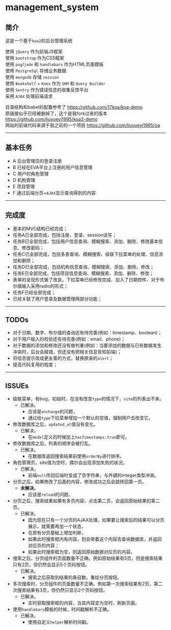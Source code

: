 # management_system 
## 简介
这是一个基于`koa2`的后台管理系统 

使用 `jQuery` 作为前端JS框架  
使用 `bootstrap` 作为CSS框架  
使用 `pug`/`jade` 和 `handlebars` 作为HTML页面模板  
使用 `PostgreSql` 存储业务数据   
使用 `mongodb` 存储 `session`   
使用 `Bookshelf` + `Knex` 作为 `ORM` 和 `Query Builder`  
使用 `Sentry` 作为错误信息的收集反馈平台   
采用 `AJAX` 处理前端请求     

目录结构和babel的配置参考了 https://github.com/17koa/koa-demo   
原链接似乎已经被删掉了，这个是我fork过来的版本 https://github.com/liuyueyi1995/koa2-demo    
网站的前端代码来源于我之前的一个项目  https://github.com/liuyueyi1995/oa 

---
## 基本任务  

- A 后台管理员的登录注册  
- B 已经在EVA平台上注册的用户信息管理  
- C 用户的角色管理  
- D 机构管理  
- E 项目管理  
- F 通过后端分页+`AJAX`显示查询得到的内容  

---
## 完成度  

- 基本的MVC结构已经完成；  
- 任务A已全部完成，包括注册、登录、session读写；  
- 任务B已全部完成，包括用户信息查询、模糊搜索、添加、删除、修改基本信息、修改密码；  
- 任务C已全部完成，包括多表查询、模糊搜索、级联下拉菜单的处理、信息添加和删除；  
- 任务D已全部完成，包括机构信息查询、模糊搜索、添加、删除、修改；  
- 任务E已全部完成，包括项目信息查询、模糊搜索、添加、删除、修改； 
- 表单的呈现形式做了改良，下拉菜单已经修改完成、加入了日期控件、对于布尔值输入采用radio的形式；    
- 任务F已经全部完成；  
- 已经关联了用户登录及数据管理两部分功能；   

--- 
## TODOs     

- 对于日期、数字、布尔值的查询还有待完善(例如：timestamp、boolean)；  
- 对于用户输入的校验还有待完善(例如：email、phone)；  
- 对于数据的添加和修改还没有做判重(例如：当要添加的数据与已有数据发生冲突时，后台会报错，但还没有把相关信息告知前端)；     
- 将信息提示改成更友善的方式，替换原来的`alert`；    
- 提高代码复用的程度；  

---
## ISSUEs  

- 级联菜单，有bug，初始时，在没有改变`type`的情况下，`site`的列表出不来。 
  + 已解决。  
    * 应该是`onchange`的问题，
    * 通过给`type`下拉菜单增加一个默认的空值，强制用户去改变它。 
- 修改数据库之后，`updated_at`值没有变化。  
  + 已解决。  
    * 在`model`定义的时候加上`hasTimestamps:true`即可。  
- 修改数据库之后，列表的顺序会被打乱。  
  + 已解决。  
    * 在数据库返回搜索结果前使用`orderBy`进行排序。   
- 角色管理页，site值为空时，偶尔会出现添加失败的状况。 
  + 已解决。  
    * 前端`null`传回后端时变成了空字符串，与外键的integer类型冲突。   
- 分页之后，如果修改了后面的内容，修改成功之后会跳转回第一页。  
  + **未解决**。  
    * 应该是`reload`的问题。 
- 分页之后，搜索结果如果有多页内容，点击第二页，会返回原始结果的第二页。 
  + 已解决。  
    * 因为现在只有一个分页的AJAX处理，如果要让搜索后的结果可以分页展示，就需要再加一个状态，  
    * 在原有分页基础上增加判断，  
    * 如果此时搜索框内有内容，则会带着这个内容去查询数据库，并返回对应页的内容；  
    * 如果此时搜索框为空，则返回原始数据对应页的内容。  
- 搜索之后，分页组件的页面数量不正确，例如原始结果有5页，但是搜索结果只有2页，但仍然会显示5个页码按钮。  
  + 已解决。  
    * 搜索之后获取到结果的条目数，重绘分页按钮。  
- 多次搜索时，分页组件的页面数量不正确，例如第一次搜索结果有2页，第二次搜索结果有3页，但仍然只显示2个页码按钮。   
  + 已解决。  
    * 实时获取搜索框的内容，当其内容变为空时，刷新页面。  
- 使用`handlebars`模板的时候，时间戳解析不正确。  
  + 已解决。  
    * 使用自定义`helper`解析时间戳。  
  
